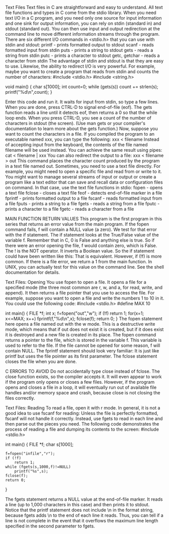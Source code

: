 Text Files
Text files in C are straightforward and easy to understand. All text file functions and types in C come from the stdio library.
When you need text I/O in a C program, and you need only one source for input information and one sink for output information, you can rely on stdin (standard in) and stdout (standard out). You can then use input and output redirection at the command line to move different information streams through the program. There are six different I/O commands in <stdio.h> that you can use with stdin and stdout:
printf - prints formatted output to stdout
scanf - reads formatted input from stdin
puts - prints a string to stdout
gets - reads a string from stdin
putc - prints a character to stdout
getc, getchar - reads a character from stdin
The advantage of stdin and stdout is that they are easy to use. Likewise, the ability to redirect I/O is very powerful. For example, maybe you want to create a program that reads from stdin and counts the number of characters:
#include <stdio.h>
#include <string.h>

void main()
{
    char s[1000];
    int count=0;
     while (gets(s))
        count += strlen(s);
    printf("%d\n",count);
}

Enter this code and run it. It waits for input from stdin, so type a few lines. When you are done, press CTRL-D to signal end-of-file (eof). The gets function reads a line until it detects eof, then returns a 0 so that the while loop ends. When you press CTRL-D, you see a count of the number of characters in stdout (the screen). (Use man gets or your compiler's documentation to learn more about the gets function.)
Now, suppose you want to count the characters in a file. If you compiled the program to an executable named xxx, you can type the following:
xxx < filename
Instead of accepting input from the keyboard, the contents of the file named filename will be used instead. You can achieve the same result using pipes:
cat < filename | xxx
You can also redirect the output to a file:
xxx < filename > out
This command places the character count produced by the program in a text file named out.
Sometimes, you need to use a text file directly. For example, you might need to open a specific file and read from or write to it. You might want to manage several streams of input or output or create a program like a text editor that can save and recall data or configuration files on command. In that case, use the text file functions in stdio:
fopen - opens a text file
fclose - closes a text file
feof - detects end-of-file marker in a file
fprintf - prints formatted output to a file
fscanf - reads formatted input from a file
fputs - prints a string to a file
fgets - reads a string from a file
fputc - prints a character to a file
fgetc - reads a character from a file



MAIN FUNCTION RETURN VALUES
This program is the first program in this series that returns an error value from the main program. If the fopen command fails, f will contain a NULL value (a zero). We test for that error with the if statement. The if statement looks at the True/False value of the variable f. Remember that in C, 0 is False and anything else is true. So if there were an error opening the file, f would contain zero, which is False. The ! is the NOT operator. It inverts a Boolean value. So the if statement could have been written like this:
That is equivalent. However, if (!f) is more common.
If there is a file error, we return a 1 from the main function. In UNIX, you can actually test for this value on the command line. See the shell documentation for details.


Text Files: Opening
You use fopen to open a file. It opens a file for a specified mode (the three most common are r, w, and a, for read, write, and append). It then returns a file pointer that you use to access the file. For example, suppose you want to open a file and write the numbers 1 to 10 in it. You could use the following code:
#include <stdio.h>
#define MAX 10

int main()
{
    FILE *f;
    int x;
    f=fopen("out","w");
    if (!f)
        return 1;
    for(x=1; x<=MAX; x++)
        fprintf(f,"%d\n",x);
    fclose(f);
    return 0;
}
The fopen statement here opens a file named out with the w mode. This is a destructive write mode, which means that if out does not exist it is created, but if it does exist it is destroyed and a new file is created in its place. The fopen command returns a pointer to the file, which is stored in the variable f. This variable is used to refer to the file. If the file cannot be opened for some reason, f will contain NULL.
The fprintf statement should look very familiar: It is just like printf but uses the file pointer as its first parameter. The fclose statement closes the file when you are done.


C ERRORS TO AVOID
Do not accidentally type close instead of fclose. The close function exists, so the compiler accepts it. It will even appear to work if the program only opens or closes a few files. However, if the program opens and closes a file in a loop, it will eventually run out of available file handles and/or memory space and crash, because close is not closing the files correctly.


Text Files: Reading
To read a file, open it with r mode. In general, it is not a good idea to use fscanf for reading: Unless the file is perfectly formatted, fscanf will not handle it correctly. Instead, use fgets to read in each line and then parse out the pieces you need.
The following code demonstrates the process of reading a file and dumping its contents to the screen:
#include <stdio.h>

int main()
{
    FILE *f;
    char s[1000];

    f=fopen("infile","r");
    if (!f)
        return 1;
    while (fgets(s,1000,f)!=NULL)
        printf("%s",s);
    fclose(f);
    return 0;
}

The fgets statement returns a NULL value at the end-of-file marker. It reads a line (up to 1,000 characters in this case) and then prints it to stdout. Notice that the printf statement does not include \n in the format string, because fgets adds \n to the end of each line it reads. Thus, you can tell if a line is not complete in the event that it overflows the maximum line length specified in the second parameter to fgets.